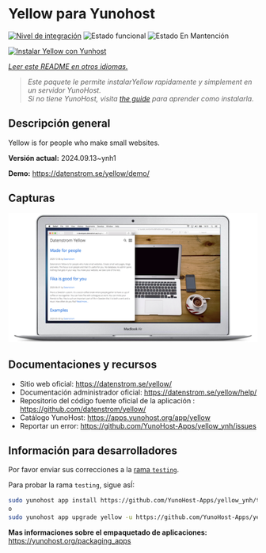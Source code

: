 <!--
Este archivo README esta generado automaticamente<https://github.com/YunoHost/apps/tree/master/tools/readme_generator>
No se debe editar a mano.
-->

# Yellow para Yunohost

[![Nivel de integración](https://dash.yunohost.org/integration/yellow.svg)](https://ci-apps.yunohost.org/ci/apps/yellow/) ![Estado funcional](https://ci-apps.yunohost.org/ci/badges/yellow.status.svg) ![Estado En Mantención](https://ci-apps.yunohost.org/ci/badges/yellow.maintain.svg)

[![Instalar Yellow con Yunhost](https://install-app.yunohost.org/install-with-yunohost.svg)](https://install-app.yunohost.org/?app=yellow)

*[Leer este README en otros idiomas.](./ALL_README.md)*

> *Este paquete le permite instalarYellow rapidamente y simplement en un servidor YunoHost.*  
> *Si no tiene YunoHost, visita [the guide](https://yunohost.org/install) para aprender como instalarla.*

## Descripción general

Yellow is for people who make small websites.

**Versión actual:** 2024.09.13~ynh1

**Demo:** <https://datenstrom.se/yellow/demo/>

## Capturas

![Captura de Yellow](./doc/screenshots/datenstrom-yellow-en.png)

## Documentaciones y recursos

- Sitio web oficial: <https://datenstrom.se/yellow/>
- Documentación administrador oficial: <https://datenstrom.se/yellow/help/>
- Repositorio del código fuente oficial de la aplicación : <https://github.com/datenstrom/yellow/>
- Catálogo YunoHost: <https://apps.yunohost.org/app/yellow>
- Reportar un error: <https://github.com/YunoHost-Apps/yellow_ynh/issues>

## Información para desarrolladores

Por favor enviar sus correcciones a la [rama `testing`](https://github.com/YunoHost-Apps/yellow_ynh/tree/testing).

Para probar la rama `testing`, sigue asÍ:

```bash
sudo yunohost app install https://github.com/YunoHost-Apps/yellow_ynh/tree/testing --debug
o
sudo yunohost app upgrade yellow -u https://github.com/YunoHost-Apps/yellow_ynh/tree/testing --debug
```

**Mas informaciones sobre el empaquetado de aplicaciones:** <https://yunohost.org/packaging_apps>
